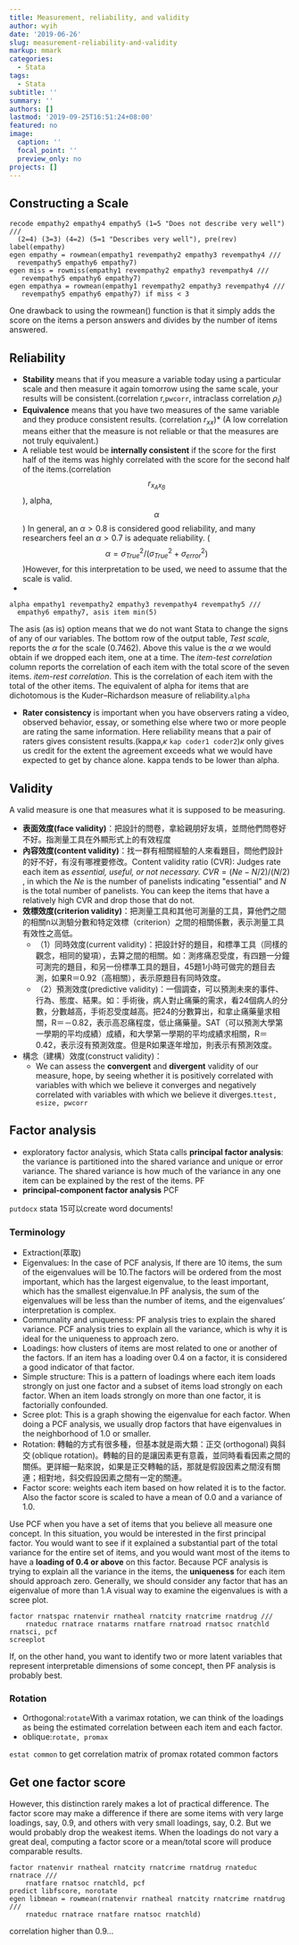 ```yaml
---
title: Measurement, reliability, and validity
author: wyih
date: '2019-06-26'
slug: measurement-reliability-and-validity
markup: mmark
categories:
  - Stata
tags:
  - Stata
subtitle: ''
summary: ''
authors: []
lastmod: '2019-09-25T16:51:24+08:00'
featured: no
image:
  caption: ''
  focal_point: ''
  preview_only: no
projects: []
---
```

## Constructing a Scale
```
recode empathy2 empathy4 empathy5 (1=5 "Does not describe very well") ///
  (2=4) (3=3) (4=2) (5=1 "Describes very well"), pre(rev) label(empathy)
egen empathy = rowmean(empathy1 revempathy2 empathy3 revempathy4 ///
  revempathy5 empathy6 empathy7)
egen miss = rowmiss(empathy1 revempathy2 empathy3 revempathy4 ///
   revempathy5 empathy6 empathy7) 
egen empathya = rowmean(empathy1 revempathy2 empathy3 revempathy4 ///
   revempathy5 empathy6 empathy7) if miss < 3
```
One drawback to using the rowmean() function is that it simply adds the score on the items a person answers and divides by the number of items answered.
## Reliability

* **Stability** means that if you measure a variable today using a particular scale and then measure it again tomorrow using the same scale, your results will be consistent.(correlation r,`pwcorr`, intraclass correlation $\rho_I$) 
* **Equivalence** means that you have two measures of the same variable and they produce consistent results. (correlation $r_{xx}$)* (A low correlation means either that the measure is not reliable or that the measures are not truly equivalent.)
* A reliable test would be **internally consistent** if the score for the first half of the items was highly correlated with the score for the second half of the items.(correlation $$r_{x_Ax_B}$$), alpha,$$\alpha$$) In general, an $\alpha>0.8$ is considered good reliability, and many researchers feel an $\alpha>0.7$ is adequate reliability. ($$\alpha=\sigma^2_{True}/(\sigma^2_{True}+\sigma^2_{error})$$)However, for this interpretation to be used, we need to assume that the scale is valid.
* 
```
alpha empathy1 revempathy2 empathy3 revempathy4 revempathy5 /// 
  empathy6 empathy7, asis item min(5)
```
The asis (as is) option means that we do not want Stata to change the signs of any of our variables.
The bottom row of the output table, *Test scale*, reports the $\alpha$ for the scale (0.7462). Above this value is the $\alpha$ we would obtain if we dropped each item, one at a time. The *item-test correlation* column reports the correlation of each item with the total score of the seven items. *item-rest correlation*. This is the correlation of each item with the total of the other items.
The equivalent of alpha for items that are dichotomous is the Kuder–Richardson measure of reliability.`alpha` 
* **Rater consistency** is important when you have observers rating a video, observed behavior, essay, or something else where two or more people are rating the same information. Here reliability means that a pair of raters gives consistent results.(kappa,$\kappa$ `kap coder1 coder2`)$\kappa$ only gives us credit for the extent the agreement exceeds what we would have expected to get by chance alone. kappa tends to be lower than alpha.
## Validity
A valid measure is one that measures what it is supposed to be measuring. 


* **表面效度(face validity)**：把設計的問卷，拿給親朋好友填，並問他們問卷好不好。指測量工具在外顯形式上的有效程度 
* **內容效度(content validity)**：找一群有相關經驗的人來看題目，問他們設計的好不好，有沒有哪裡要修改。Content validity ratio (CVR): Judges rate each item as *essential, useful, or not necessary.*  $CVR=(Ne - N/2)/(N/2)$ , in which the $Ne$ is the number of panelists indicating "essential" and $N$ is the total number of panelists. You can keep the items that have a relatively high CVR and drop those that do not. 
* **效標效度(criterion validity)**：把測量工具和其他可測量的工具，算他們之間的相關n以測驗分數和特定效標（criterion）之間的相關係數，表示測量工具有效性之高低。 
    * （1）同時效度(current validity)：把設計好的題目，和標準工具（同樣的觀念，相同的變項），去算之間的相關。如：測疼痛忍受度，有四題一分鐘可測完的題目，和另一份標準工具的題目，45題1小時可做完的題目去測，如果R＝0.92（高相關），表示原題目有同時效度。
    * （2）預測效度(predictive validity)：一個調查，可以預測未來的事件、行為、態度、結果。如：手術後，病人對止痛藥的需求，看24個病人的分數，分數越高，手術忍受度越高。把24的分數算出，和拿止痛藥量求相關，R＝－0.82，表示高忍痛程度，低止痛藥量。SAT（可以預測大學第一學期的平均成績）成績，和大學第一學期的平均成績求相關，R＝0.42，表示沒有預測效度。但是R如果逐年增加，則表示有預測效度。
* 構念（建構）效度(construct validity)：
    * We can assess the **convergent** and **divergent** validity of our measure, hope, by seeing whether it is positively correlated with variables with which we believe it converges and negatively correlated with variables with which we believe it diverges.`ttest, esize, pwcorr`
## Factor analysis

* exploratory factor analysis, which Stata calls **principal factor analysis**: the variance is partitioned into the shared variance and unique or error variance. The shared variance is how much of the variance in any one item can be explained by the rest of the items. PF
* **principal-component factor analysis** PCF

`putdocx` stata 15可以create word documents!

### Terminology

* Extraction(萃取)
* Eigenvalues: In the case of PCF analysis, If there are 10 items, the sum of the eigenvalues will be 10.The factors will be ordered from the most important, which has the largest eigenvalue, to the least important, which has the smallest eigenvalue.In PF analysis, the sum of the eigenvalues will be less than the number of items, and the eigenvalues’ interpretation is complex.
* Communality and uniqueness: PF analysis tries to explain the shared variance. PCF analysis tries to explain all the variance, which is why it is ideal for the uniqueness to approach zero.
* Loadings: how clusters of items are most related to one or another of the factors. If an item has a loading over 0.4 on a factor, it is considered a good indicator of that factor.
* Simple structure: This is a pattern of loadings where each item loads strongly on just one factor and a subset of items load strongly on each factor. When an item loads strongly on more than one factor, it is factorially confounded.
* Scree plot: This is a graph showing the eigenvalue for each factor. When doing a PCF analysis, we usually drop factors that have eigenvalues in the neighborhood of 1.0 or smaller.
* Rotation: 轉軸的方式有很多種，但基本就是兩大類：正交 (orthogonal) 與斜交 (oblique rotation)。轉軸的目的是讓因素更有意義，並同時看看因素之間的關係。更詳細一點來說，如果是正交轉軸的話，那就是假設因素之間沒有關連；相對地，斜交假設因素之間有一定的關連。
* Factor score: weights each item based on how related it is to the factor. Also the factor score is scaled to have a mean of 0.0 and a variance of 1.0.

Use PCF when you have a set of items that you believe all measure one concept. In this situation, you would be interested in the first principal factor. You would want to see if it explained a substantial part of the total variance for the entire set of items, and you would want most of the items to have a **loading of 0.4 or above** on this factor. Because PCF analysis is trying to explain all the variance in the items, the **uniqueness** for each item should approach zero. Generally, we should consider any factor that has an eigenvalue of more than 1.A visual way to examine the eigenvalues is with a scree plot.
```
factor rnatspac rnatenvir rnatheal rnatcity rnatcrime rnatdrug ///
	rnateduc rnatrace rnatarms rnatfare rnatroad rnatsoc rnatchld rnatsci, pcf
screeplot
```
If, on the other hand, you want to identify two or more latent variables that represent interpretable dimensions of some concept, then PF analysis is probably best.

### Rotation

* Orthogonal:`rotate`With a varimax rotation, we can think of the loadings as being the estimated correlation between each item and each factor.
* oblique:`rotate, promax`

`estat common` to get correlation matrix of promax rotated common factors

## Get one factor score

However, this distinction rarely makes a lot of practical difference. The factor score may make a difference if there are some items with very large loadings, say, 0.9, and others with very small loadings, say, 0.2. But we would probably drop the weakest items. When the loadings do not vary a great deal, computing a factor score or a mean/total score will produce comparable results.
```
factor rnatenvir rnatheal rnatcity rnatcrime rnatdrug rnateduc rnatrace ///
	rnatfare rnatsoc rnatchld, pcf
predict libfscore, norotate
egen libmean = rowmean(rnatenvir rnatheal rnatcity rnatcrime rnatdrug ///
	rnateduc rnatrace rnatfare rnatsoc rnatchld)
```
correlation higher than 0.9...